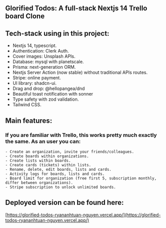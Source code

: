 ## Glorified Todos: A full-stack Nextjs 14 Trello board Clone

## Tech-stack using in this project:
  - Nextjs 14, typescript.
  - Authentication: Clerk Auth.
  - Cover images: Unsplash APIs.
  - Database: mysql with planetscale.
  - Prisma: next-generation ORM.
  - Nextjs Server Action (now stable) without traditional APIs routes.
  - Stripe: online payment.
  - UI library: shadcn-ui.
  - Drag and drop: @hellopangea/dnd
  - Beautiful toast notification with sonner
  - Type safety with zod validation.
  - Tailwind CSS.

## Main features:
  ### If you are familiar with Trello, this works pretty much exactly the same. As an user you can: 
    - Create an organization, invite your friends/colleagues.
    - Create boards within organizations.
    - Create lists within boards.
    - Create cards (tickets) within lists.
    - Rename, delete, edit boards, lists and cards.
    - Activity logs for boards, lists and cards.
    - Board limit for organization (free first 5, subscription monthly, differ between organizations).
    - Stripe subscription to unlock unlimited boards.


## Deployed version can be found here:
[https://glorified-todos-ryananhtuan-nguyen.vercel.app/](https://glorified-todos-ryananhtuan-nguyen.vercel.app/)